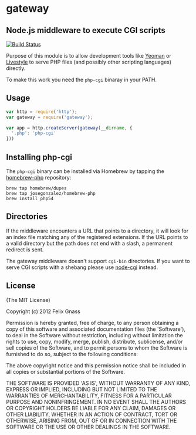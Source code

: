 # gateway
## Node.js middleware to execute CGI scripts

[![Build Status](https://secure.travis-ci.org/fgnass/gateway.png)](http://travis-ci.org/fgnass/gateway)

Purpose of this module is to allow development tools like
[Yeoman](http://yeoman.io) or [Livestyle](https://github.com/One-com/livestyle)
to serve PHP files (and possibly other scripting languages) directly.

To make this work you need the `php-cgi` binaray in your PATH.

## Usage

```javascript
var http = require('http');
var gateway = require('gateway');

var app = http.createServer(gateway(__dirname, {
  '.php': 'php-cgi'
}))
```

## Installing php-cgi

The `php-cgi` binary can be installed via Homebrew by tapping the
[homebrew-php](https://github.com/josegonzalez/homebrew-php) repository:

    brew tap homebrew/dupes
    brew tap josegonzalez/homebrew-php
    brew install php54

## Directories

If the middleware encounters a URL that points to a directory, it will look for
an index file matching any of the registered extensions. If the URL points to a
valid directory but the path does not end with a slash, a permanent redirect is
sent.

The gateway middleware doesn't support `cgi-bin` directories. If you want to
serve CGI scripts with a shebang please use [node-cgi](https://github.com/TooTallNate/node-cgi) instead.

## License

(The MIT License)

Copyright (c) 2012 Felix Gnass

Permission is hereby granted, free of charge, to any person obtaining
a copy of this software and associated documentation files (the
'Software'), to deal in the Software without restriction, including
without limitation the rights to use, copy, modify, merge, publish,
distribute, sublicense, and/or sell copies of the Software, and to
permit persons to whom the Software is furnished to do so, subject to
the following conditions:

The above copyright notice and this permission notice shall be
included in all copies or substantial portions of the Software.

THE SOFTWARE IS PROVIDED 'AS IS', WITHOUT WARRANTY OF ANY KIND,
EXPRESS OR IMPLIED, INCLUDING BUT NOT LIMITED TO THE WARRANTIES OF
MERCHANTABILITY, FITNESS FOR A PARTICULAR PURPOSE AND NONINFRINGEMENT.
IN NO EVENT SHALL THE AUTHORS OR COPYRIGHT HOLDERS BE LIABLE FOR ANY
CLAIM, DAMAGES OR OTHER LIABILITY, WHETHER IN AN ACTION OF CONTRACT,
TORT OR OTHERWISE, ARISING FROM, OUT OF OR IN CONNECTION WITH THE
SOFTWARE OR THE USE OR OTHER DEALINGS IN THE SOFTWARE.

